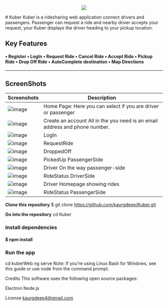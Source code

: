 <p align="center">
  <img src="https://user-images.githubusercontent.com/37717564/64203536-7f497b00-ce48-11e9-9b15-eadd69e84061.png">
</p>
# Kuber 
Kuber is a ridesharing web application connect drivers and passengers. Passenger can request a ride and nearby driver accepts your request, your Kuber displays the driver heading to your pickup location.    

**Key Features** 
------------------
#### • Register • LogIn • Request Ride • Cancel Ride • Accept Ride • Pickup Ride • Drop Off Ride  • AutoComplete destination • Map Directions
----------------
## ScreenShots

Screenshots  | Description
------------ | -------------
![image](https://user-images.githubusercontent.com/37717564/64212586-aa3ec980-ce5e-11e9-834f-0a30c6600839.png)| Home Page: Here you can                                                                                                                 select if you are driver                                                                                                                 or passenger
![image](https://user-images.githubusercontent.com/37717564/64212197-69928080-ce5d-11e9-9543-a3ab01188bea.png) |  Create an account All                                                                                                                   in the you need is an                                                                                                                   email address and                                                                                                                       phone number.  
![image](https://user-images.githubusercontent.com/37717564/64224197-7cbc4500-ce8b-11e9-9522-529743333d53.png)  | LogIn
![image](https://user-images.githubusercontent.com/37717564/64224101-24854300-ce8b-11e9-87a3-64fe6495e4ef.png)  | RequestRide
![image](https://user-images.githubusercontent.com/37717564/64224251-b2f9c480-ce8b-11e9-8cb5-e0a65ed379fe.png)  | DroppedOff
![image](https://user-images.githubusercontent.com/37717564/64224303-efc5bb80-ce8b-11e9-8ec4-e0ccb4209c8b.png)  | PickedUp PassengerSide
![image](https://user-images.githubusercontent.com/37717564/64224405-2dc2df80-ce8c-11e9-80ac-56deae076693.png)  | Driver On the way                                                                                                                       passenger-side
![image](https://user-images.githubusercontent.com/37717564/64224462-7d091000-ce8c-11e9-8ee1-61e6efa34084.png)  | RideStatus DriverSide
![image](https://user-images.githubusercontent.com/37717564/64224499-aa55be00-ce8c-11e9-884b-bdf115597d14.png)  | Driver Homepage                                                                                                                         showing rides
![image](https://user-images.githubusercontent.com/37717564/64224564-dd984d00-ce8c-11e9-87b2-83d9ded09277.png)  | RideStatus                                                                                                                               PassengerSide
**Clone this repository**
$ git clone https://github.com/kaurgdeep/Kuber.git

**Go into the repository**
 cd Kuber
 
### Install dependencies
#### $ npm install

### Run the app
cd kuberWeb
ng serve
Note: If you're using Linux Bash for Windows, see this guide or use node from the command prompt.

Credits
This software uses the following open source packages:

Electron
Node.js

License
kaurgdeep4@gmail.com 
